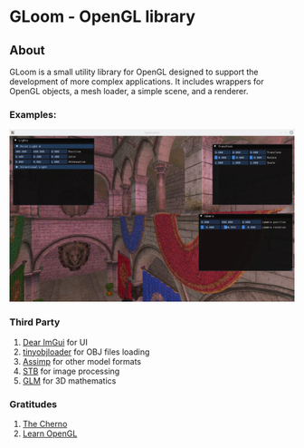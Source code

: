 # GLoom - OpenGL library

## About 

GLoom is a small utility library for OpenGL designed to support the development of more complex applications. It includes wrappers for OpenGL objects, a mesh loader, a simple scene, and a renderer.

### Examples:

![Sponza](preview/sponza_1.png)

### Third Party 

1. [Dear ImGui](https://github.com/ocornut/imgui) for UI
1. [tinyobjloader](https://github.com/tinyobjloader/tinyobjloader) for OBJ files loading
2. [Assimp](https://github.com/assimp/assimp) for other model formats
3. [STB](https://github.com/nothings/stb) for image processing
4. [GLM](https://github.com/g-truc/glm) for 3D mathematics 

### Gratitudes

1. [The Cherno](https://www.youtube.com/@TheCherno)
2. [Learn OpenGL](https://learnopengl.com/)



